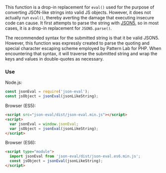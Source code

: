 This function is a drop-in replacement for `eval()` used for the purpose of 
converting JSON-like strings into valid JS objects. However, it does not 
actually run `eval()`, thereby averting the damage that executing insecure code 
can cause. It first attempts to parse the string with [JSON5](http://json5.org), 
so in most cases, it is a drop-in replacement for `JSON5.parse()`.

The recommended syntax for the submitted string is that it be valid JSON5. 
However, this function was expressly created to parse the quoting and special 
character escaping scheme employed by Pattern Lab for PHP. When encountering 
that syntax, it will traverse the submitted string and wrap the keys and values 
in double-quotes as necessary.

### Use

Node.js:

```javascript
const jsonEval = require('json-eval');
const jsObject = jsonEval(jsonLikeString);
```

Browser (ES5):

```html
<script src="json-eval/dist/json-eval.min.js"></script>
<script>
  var jsonEval = window.jsonEval;
  var jsObject = jsonEval(jsonLikeString);
</script>
```

Browser (ES6):

```html
<script type="module">
  import jsonEval from 'json-eval/dist/json-eval.es6.min.js';
  const jsObject = jsonEval(jsonLikeString);
</script>
```
